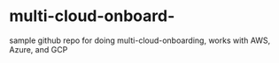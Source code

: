 # multi-cloud-onboard-
sample github repo for doing multi-cloud-onboarding, works with AWS, Azure, and GCP
